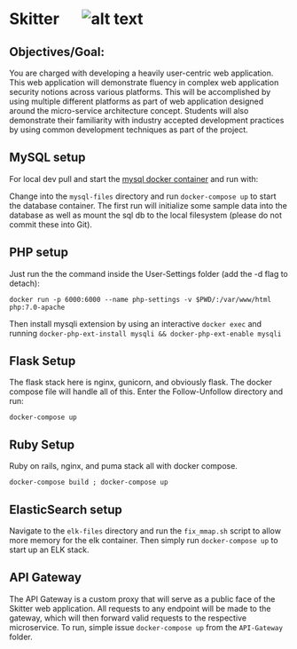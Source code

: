 # Skitter &emsp; ![alt text](https://travis-ci.org/BrysonMcI/Skitter.svg?branch=master "Master Build Status")

## Objectives/Goal:
You are charged with developing a heavily user-centric web application. This web application will demonstrate fluency in complex web application security notions across various platforms. This will be accomplished by using multiple different platforms as part of web application designed around the micro-service architecture concept. Students will also demonstrate their familiarity with industry accepted development practices by using common development techniques as part of the project. 

## MySQL setup
For local dev pull and start the [mysql docker container](https://hub.docker.com/_/mysql/) and run with:

Change into the `mysql-files` directory and run `docker-compose up` to start the database container. The first run will initialize some sample data into the database as well as mount the sql db to the local filesystem (please do not commit these into Git).

## PHP setup
Just run the the command inside the User-Settings folder (add the -d flag to detach):

`docker run -p 6000:6000 --name php-settings -v $PWD/:/var/www/html php:7.0-apache`

Then install mysqli extension by using an interactive `docker exec` and running `docker-php-ext-install mysqli && docker-php-ext-enable mysqli`

## Flask Setup
The flask stack here is nginx, gunicorn, and obviously flask. The docker compose file will handle all of this. Enter the Follow-Unfollow directory and run:

`docker-compose up`

## Ruby Setup
Ruby on rails, nginx, and puma stack all with docker compose.

`docker-compose build ; docker-compose up`

## ElasticSearch setup
Navigate to the `elk-files` directory and run the `fix_mmap.sh` script to allow more memory for the elk container. Then simply run `docker-compose up` to start up an ELK stack.

## API Gateway
The API Gateway is a custom proxy that will serve as a public face of the Skitter web application. All requests to any endpoint will be made to the gateway, which will then forward valid requests to the respective microservice. To run, simple issue `docker-compose up` from the `API-Gateway` folder.
